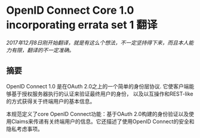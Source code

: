 # OpenID Connect Core 1.0 incorporating errata set 1 翻译
*2017年12月8日刚开始翻译，就是有这么个想法，不一定坚持得下来，而且本人能力有限，翻译的不一定准确。*  
## 摘要

OpenID Connect 1.0 是在OAuth 2.0之上的一个简单的身份层协议. 它使客户端能够基于授权服务器执行的认证来验证最终用户的身份， 以及以互操作和REST-like的方式获得关于终端用户的基本信息。

本规范定义了core OpenID Connect功能：基于OAuth 2.0构建的身份验证以及使用Claims来传递有关终端用户的信息。它还描述了使用OpenID Connect的安全和隐私考虑事项。
